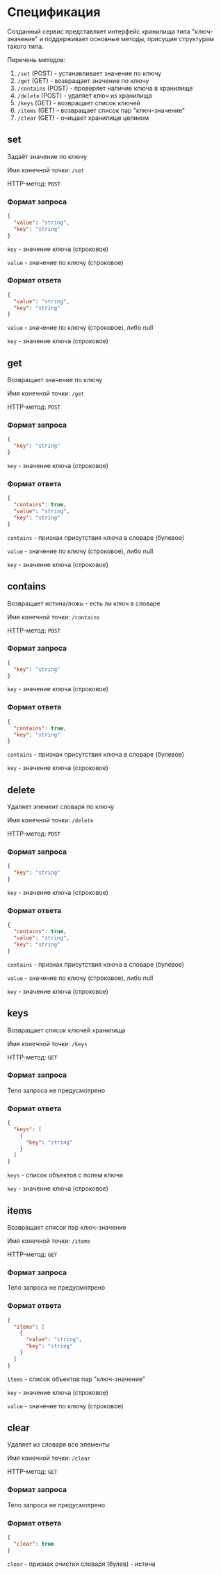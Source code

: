 # Спецификация

Созданный сервис представляет интерфейс хранилища типа "ключ-значение" и поддерживает основные методы, присущие
структурам такого типа.

Перечень методов:
1. `/set` (POST) - устанавливает значение по ключу
2. `/get` (GET) - возвращает значение по ключу
3. `/contains` (POST) - проверяет наличие ключа в хранилище
4. `/delete` (POST) - удаляет ключ из хранилища
5. `/keys` (GET) - возвращает список ключей
6. `/items` (GET) - возвращает список пар "ключ-значение"
7. `/clear` (GET) - очищает хранилище целиком

## set

Задаёт значение по ключу

Имя конечной точки: `/set`

HTTP-метод: `POST`

### Формат запроса

```json
{
  "value": "string",
  "key": "string"
}
```

`key` - значение ключа (строковое)

`value` - значение по ключу (строковое)

### Формат ответа

```json
{
  "value": "string",
  "key": "string"
}
```

`value` - значение по ключу (строковое), либо null

`key` - значение ключа (строковое)

## get

Возвращает значение по ключу

Имя конечной точки: `/get`

HTTP-метод: `POST`

### Формат запроса

```json
{
  "key": "string"
}
```

`key` - значение ключа (строковое)

### Формат ответа

```json
{
  "contains": true,
  "value": "string",
  "key": "string"
}
```

`contains` - признак присутствия ключа в словаре (булевое)

`value` - значение по ключу (строковое), либо null

`key` - значение ключа (строковое)

## contains

Возвращает истина/ложь - есть ли ключ в словаре

Имя конечной точки: `/contains`

HTTP-метод: `POST`

### Формат запроса

```json
{
  "key": "string"
}
```

`key` - значение ключа (строковое)

### Формат ответа

```json
{
  "contains": true,
  "key": "string"
}
```

`contains` - признак присутствия ключа в словаре (булевое)

`key` - значение ключа (строковое)

## delete

Удаляет элемент словаря по ключу

Имя конечной точки: `/delete`

HTTP-метод: `POST`

### Формат запроса

```json
{
  "key": "string"
}
```

`key` - значение ключа (строковое)

### Формат ответа

```json
{
  "contains": true,
  "value": "string",
  "key": "string"
}
```

`contains` - признак присутствия ключа в словаре (булевое)

`value` - значение по ключу (строковое), либо null

`key` - значение ключа (строковое)

## keys

Возвращает список ключей хранилища

Имя конечной точки: `/keys`

HTTP-метод: `GET`

### Формат запроса

Тело запроса не предусмотрено

### Формат ответа

```json
{
  "keys": [
    {
      "key": "string"
    }
  ]
}
```

`keys` - список объектов с полем ключа

`key` - значение ключа (строковое)

## items

Возвращает список пар ключ-значение

Имя конечной точки: `/items`

HTTP-метод: `GET`

### Формат запроса

Тело запроса не предусмотрено

### Формат ответа

```json
{
  "items": [
    {
      "value": "string",
      "key": "string"
    }
  ]
}
```

`items` - список объектов пар "ключ-значение"

`key` - значение ключа (строковое)

`value` - значение по ключу (строковое)

## clear

Удаляет из словаря все элементы

Имя конечной точки: `/clear`

HTTP-метод: `GET`

### Формат запроса

Тело запроса не предусмотрено

### Формат ответа

```json
{
  "clear": true
}
```

`clear` - признак очистки словаря (булев) - истина
